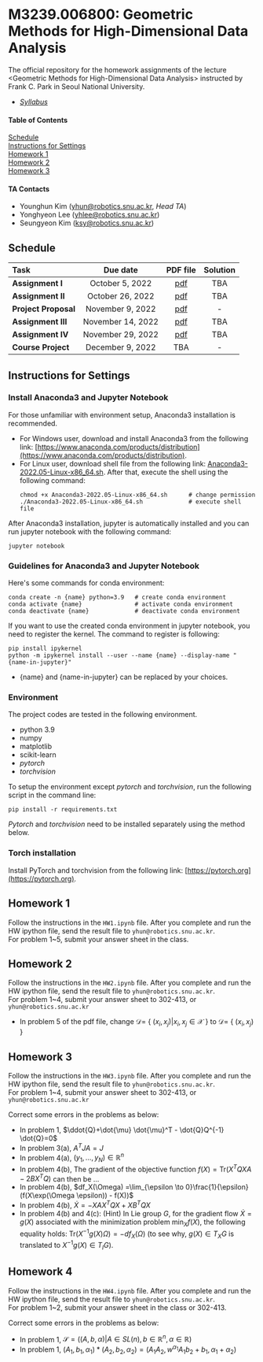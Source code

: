 # M3239.006800: Geometric Methods for High-Dimensional Data Analysis
The official repository for the homework assignments of the lecture &lt;Geometric Methods for High-Dimensional Data Analysis> instructed by Frank C. Park in Seoul National University. 

- *[Syllabus](https://drive.google.com/file/d/12fFBcK3D4JQkCZwxvvfdTPaEjxiALBwb/view?usp=sharing)*

#### Table of Contents  
[Schedule](#Schedule)  
[Instructions for Settings](#Instructions-for-Settings)  
[Homework 1](#Homework-1)  
[Homework 2](#Homework-2)  
[Homework 3](#Homework-3)  

#### TA Contacts
- Younghun Kim (yhun@robotics.snu.ac.kr, *Head TA*)
- Yonghyeon Lee (yhlee@robotics.snu.ac.kr)
- Seungyeon Kim (ksy@robotics.snu.ac.kr)

## Schedule
Task                 | Due date              | PDF file          | Solution
:---                 |  :---:                |   :---:           | :---:
**Assignment I**     | October 5, 2022       | [pdf](https://drive.google.com/file/d/1CG5lfSkTxjxo6ZGSeH8xmc01cMBh-7H3/view?usp=sharing)        | TBA
**Assignment II**    | October 26, 2022      | [pdf](https://drive.google.com/file/d/137vAvWIOZLRwMTKf6bqIqQk7HwvnBrG_/view?usp=sharing)        | TBA
**Project Proposal** | November 9, 2022      | [pdf](https://drive.google.com/file/d/1G8mGgSrgKwB0umlJg4jBg--oui7H6Ctz/view?usp=share_link)   | -
**Assignment III**   | November 14, 2022     | [pdf](https://drive.google.com/file/d/1sbkAN_rn_Zh7ei3-cVR2uEVgBxW99n23/view?usp=share_link)   | TBA
**Assignment IV**    | November 29, 2022      | [pdf](https://drive.google.com/file/d/1ZnqgPGdb0W2K0O_m5bC3vSH3SCK7kaQY/view?usp=share_link)   | TBA
**Course Project**   | December 9, 2022      | TBA   | -

## Instructions for Settings
### Install Anaconda3 and Jupyter Notebook
For those unfamiliar with environment setup, Anaconda3 installation is recommended. 
- For Windows user, download and install Anaconda3 from the following link: [https://www.anaconda.com/products/distribution](https://www.anaconda.com/products/distribution).
- For Linux user, download shell file from the following link: [Anaconda3-2022.05-Linux-x86_64.sh](https://drive.google.com/file/d/1x0mTd3stcNkEC_tY9vvgDUCwwHdPRqVe/view?usp=sharing). After that, execute the shell using the following command:
    ```shell
    chmod +x Anaconda3-2022.05-Linux-x86_64.sh      # change permission
    ./Anaconda3-2022.05-Linux-x86_64.sh             # execute shell file
    ```

After Anaconda3 installation, jupyter is automatically installed and you can run jupyter notebook with the following command:
```shell
jupyter notebook
```

### Guidelines for Anaconda3 and Jupyter Notebook
Here's some commands for conda environment:
```shell
conda create -n {name} python=3.9   # create conda environment
conda activate {name}               # activate conda environment
conda deactivate {name}             # deactivate conda environment
```
If you want to use the created conda environment in jupyter notebook, you need to register the kernel. The command to register is following:
```
pip install ipykernel
python -m ipykernel install --user --name {name} --display-name "{name-in-jupyter}"
```
- {name} and {name-in-jupyter} can be replaced by your choices.

### Environment
The project codes are tested in the following environment.
- python 3.9
- numpy
- matplotlib
- scikit-learn
- *pytorch*
- *torchvision*

To setup the environment except *pytorch* and *torchvision*, run the following script in the command line:
```
pip install -r requirements.txt
```
*Pytorch* and *torchvision* need to be installed separately using the method below.

### Torch installation
Install PyTorch and torchvision from the following link: [https://pytorch.org](https://pytorch.org). 

## Homework 1
Follow the instructions in the ``HW1.ipynb`` file. After you complete and run the HW ipython file, send the result file to ``yhun@robotics.snu.ac.kr``.   
For problem 1~5, submit your answer sheet in the class.

## Homework 2
Follow the instructions in the ``HW2.ipynb`` file. After you complete and run the HW ipython file, send the result file to ``yhun@robotics.snu.ac.kr``.   
For problem 1~4, submit your answer sheet to 302-413, or ``yhun@robotics.snu.ac.kr``

- In problem 5 of the pdf file, change $\mathcal{D} =$ \{ $(x_i,x_j)|x_i, x_j \in \mathcal{X}$ \} to $\mathcal{D} =$ \{ $(x_i,x_j)$ \}

## Homework 3
Follow the instructions in the ``HW3.ipynb`` file. After you complete and run the HW ipython file, send the result file to ``yhun@robotics.snu.ac.kr``.   
For problem 1~4, submit your answer sheet to 302-413, or ``yhun@robotics.snu.ac.kr``

Correct some errors in the problems as below: 
- In problem 1, $\ddot{Q}+\dot{\mu} \dot{\mu}^T - \dot{Q}Q^{-1} \dot{Q}=0$
- In problem 3(a), $A^TJA=J$
- In problem 4(a), $(y_1, \ldots, y_N) \in \mathbb{R}^{n}$
- In problem 4(b), The gradient of the objective function $f(X)=\mathrm{Tr}(X^T QXA - 2BX^T Q)$ can then be ... 
- In problem 4(b), $df_X(\Omega) =\lim_{\epsilon \to 0}\frac{1}{\epsilon} (f(X\exp(\Omega \epsilon)) - f(X))$
- In problem 4(b), $\dot{X} = -XAX^T QX + XB^T Q X$
- In problem 4(b) and 4(c): (Hint) In Lie group $G$, for the gradient flow $\dot{X} = g(X)$ associated with the minimization problem $\min_X f(X)$, the following equality holds: $\mathrm{Tr}(X^{-1}g(X)\Omega) = -df_{X}(\Omega)$ (to see why, $g(X)\in T_X G$ is translated to $X^{-1} g(X) \in T_I G$).

## Homework 4
Follow the instructions in the ``HW4.ipynb`` file. After you complete and run the HW ipython file, send the result file to ``yhun@robotics.snu.ac.kr``.   
For problem 1~2, submit your answer sheet in the class or 302-413.

Correct some errors in the problems as below:
- In problem 1, $\mathcal{S} = ((A, b, \alpha)|A \in SL(n), b \in \mathbb{R}^n, \alpha \in \mathbb{R} )$
- In problem 1, $(A_1, b_1, \alpha_1) * (A_2, b_2, \alpha_2) = (A_1 A_2, w^{\alpha_1}A_1b_2+b_1, \alpha_1 + \alpha_2)$